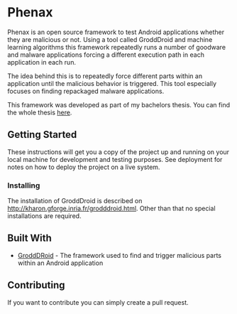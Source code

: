 # Phenax

Phenax is an open source framework to test Android applications whether they are
malicious or not. Using a tool called GroddDroid and machine learning algorithms
this framework repeatedly runs a number of goodware and malware applications
forcing a different execution path in each application in each run.

The idea behind this is to repeatedly force different parts within an application
until the malicious behavior is triggered. This tool especially focuses on finding
repackaged malware applications.

This framework was developed as part of my bachelors thesis. You can find the whole thesis [here](https://github.com/JonaNeu/Phenax/blob/master/Repackaged%20Malware%20Detection%20in%20Android.pdf).

## Getting Started

These instructions will get you a copy of the project up and running on your local machine for development and testing purposes. See deployment for notes on how to deploy the project on a live system.


### Installing

The installation of GroddDroid is described on http://kharon.gforge.inria.fr/grodddroid.html. Other than that no special installations are required.


## Built With

* [GroddDRoid](http://kharon.gforge.inria.fr/grodddroid.html) - The framework used to find and trigger malicious parts within an Android application

## Contributing

If you want to contribute you can simply create a pull request.
